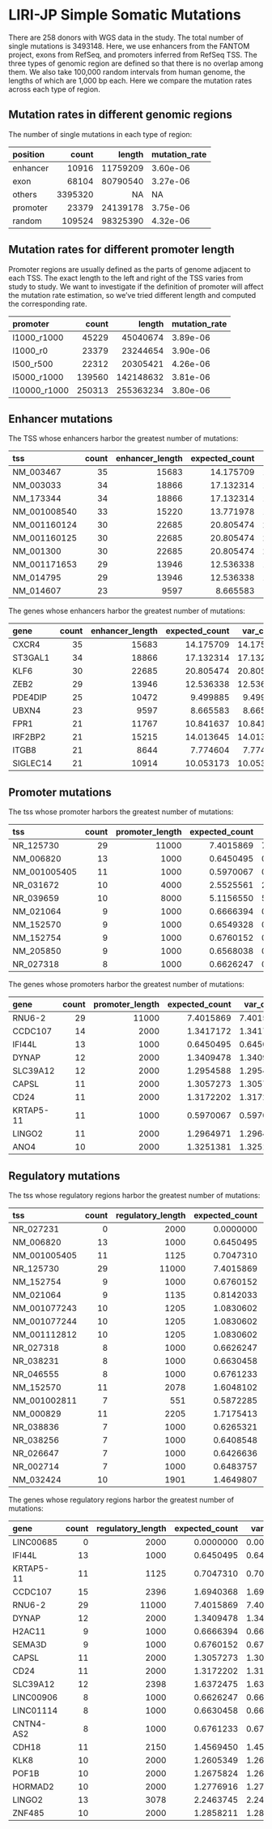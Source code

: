 LIRI-JP Simple Somatic Mutations
================

There are 258 donors with WGS data in the study. The total number of
single mutations is 3493148. Here, we use enhancers from the FANTOM
project, exons from RefSeq, and promoters inferred from RefSeq TSS. The
three types of genomic region are defined so that there is no overlap
among them. We also take 100,000 random intervals from human genome, the
lengths of which are 1,000 bp each. Here we compare the mutation rates
across each type of region.

## Mutation rates in different genomic regions

The number of single mutations in each type of region:

| position |   count |   length | mutation\_rate |
| :------- | ------: | -------: | :------------- |
| enhancer |   10916 | 11759209 | 3.60e-06       |
| exon     |   68104 | 80790540 | 3.27e-06       |
| others   | 3395320 |       NA | NA             |
| promoter |   23379 | 24139178 | 3.75e-06       |
| random   |  109524 | 98325390 | 4.32e-06       |

## Mutation rates for different promoter length

Promoter regions are usually defined as the parts of genome adjacent to
each TSS. The exact length to the left and right of the TSS varies from
study to study. We want to investigate if the definition of promoter
will affect the mutation rate estimation, so we’ve tried different
length and computed the corresponding rate.

| promoter      |  count |    length | mutation\_rate |
| :------------ | -----: | --------: | :------------- |
| l1000\_r1000  |  45229 |  45040674 | 3.89e-06       |
| l1000\_r0     |  23379 |  23244654 | 3.90e-06       |
| l500\_r500    |  22312 |  20305421 | 4.26e-06       |
| l5000\_r1000  | 139560 | 142148632 | 3.81e-06       |
| l10000\_r1000 | 250313 | 255363234 | 3.80e-06       |

## Enhancer mutations

The TSS whose enhancers harbor the greatest number of
mutations:

| tss           | count | enhancer\_length | expected\_count | var\_count |  p\_value |
| :------------ | ----: | ---------------: | --------------: | ---------: | --------: |
| NM\_003467    |    35 |            15683 |       14.175709 |  14.175650 | 0.0000009 |
| NM\_003033    |    34 |            18866 |       17.132314 |  17.132238 | 0.0001002 |
| NM\_173344    |    34 |            18866 |       17.132314 |  17.132238 | 0.0001002 |
| NM\_001008540 |    33 |            15220 |       13.771978 |  13.771920 | 0.0000031 |
| NM\_001160124 |    30 |            22685 |       20.805474 |  20.805386 | 0.0216781 |
| NM\_001160125 |    30 |            22685 |       20.805474 |  20.805386 | 0.0216781 |
| NM\_001300    |    30 |            22685 |       20.805474 |  20.805386 | 0.0216781 |
| NM\_001171653 |    29 |            13946 |       12.536338 |  12.536278 | 0.0000198 |
| NM\_014795    |    29 |            13946 |       12.536338 |  12.536278 | 0.0000198 |
| NM\_014607    |    23 |             9597 |        8.665583 |   8.665546 | 0.0000135 |

The genes whose enhancers harbor the greatest number of
mutations:

| gene     | count | enhancer\_length | expected\_count | var\_count |  p\_value |
| :------- | ----: | ---------------: | --------------: | ---------: | --------: |
| CXCR4    |    35 |            15683 |       14.175709 |  14.175650 | 0.0000009 |
| ST3GAL1  |    34 |            18866 |       17.132314 |  17.132238 | 0.0001002 |
| KLF6     |    30 |            22685 |       20.805474 |  20.805386 | 0.0216781 |
| ZEB2     |    29 |            13946 |       12.536338 |  12.536278 | 0.0000198 |
| PDE4DIP  |    25 |            10472 |        9.499885 |   9.499839 | 0.0000075 |
| UBXN4    |    23 |             9597 |        8.665583 |   8.665546 | 0.0000135 |
| FPR1     |    21 |            11767 |       10.841637 |  10.841588 | 0.0018954 |
| IRF2BP2  |    21 |            15215 |       14.013645 |  14.013584 | 0.0291051 |
| ITGB8    |    21 |             8644 |        7.774604 |   7.774575 | 0.0000220 |
| SIGLEC14 |    21 |            10914 |       10.053173 |  10.053126 | 0.0007483 |

## Promoter mutations

The tss whose promoter harbors the greatest number of
mutations:

| tss           | count | promoter\_length | expected\_count | var\_count |  p\_value |
| :------------ | ----: | ---------------: | --------------: | ---------: | --------: |
| NR\_125730    |    29 |            11000 |       7.4015869 |  7.4015677 | 0.0000000 |
| NM\_006820    |    13 |             1000 |       0.6450495 |  0.6450461 | 0.0000000 |
| NM\_001005405 |    11 |             1000 |       0.5970067 |  0.5970056 | 0.0000000 |
| NR\_031672    |    10 |             4000 |       2.5525561 |  2.5525488 | 0.0000739 |
| NR\_039659    |    10 |             8000 |       5.1156550 |  5.1156415 | 0.0159165 |
| NM\_021064    |     9 |             1000 |       0.6666394 |  0.6666380 | 0.0000000 |
| NM\_152570    |     9 |             1000 |       0.6549328 |  0.6549308 | 0.0000000 |
| NM\_152754    |     9 |             1000 |       0.6760152 |  0.6760138 | 0.0000000 |
| NM\_205850    |     9 |             1000 |       0.6568038 |  0.6568017 | 0.0000000 |
| NR\_027318    |     8 |             1000 |       0.6626247 |  0.6626223 | 0.0000000 |

The genes whose promoters harbor the greatest number of
mutations:

| gene      | count | promoter\_length | expected\_count | var\_count | p\_value |
| :-------- | ----: | ---------------: | --------------: | ---------: | -------: |
| RNU6-2    |    29 |            11000 |       7.4015869 |  7.4015677 |    0e+00 |
| CCDC107   |    14 |             2000 |       1.3417172 |  1.3417138 |    0e+00 |
| IFI44L    |    13 |             1000 |       0.6450495 |  0.6450461 |    0e+00 |
| DYNAP     |    12 |             2000 |       1.3409478 |  1.3409448 |    0e+00 |
| SLC39A12  |    12 |             2000 |       1.2954588 |  1.2954563 |    0e+00 |
| CAPSL     |    11 |             2000 |       1.3057273 |  1.3057241 |    0e+00 |
| CD24      |    11 |             2000 |       1.3172202 |  1.3172152 |    0e+00 |
| KRTAP5-11 |    11 |             1000 |       0.5970067 |  0.5970056 |    0e+00 |
| LINGO2    |    11 |             2000 |       1.2964971 |  1.2964937 |    0e+00 |
| ANO4      |    10 |             2000 |       1.3251381 |  1.3251358 |    2e-07 |

## Regulatory mutations

The tss whose regulatory regions harbor the greatest number of
mutations:

| tss           | count | regulatory\_length | expected\_count | var\_count | p\_value |
| :------------ | ----: | -----------------: | --------------: | ---------: | -------: |
| NR\_027231    |     0 |               2000 |       0.0000000 |  0.0000000 |    0e+00 |
| NM\_006820    |    13 |               1000 |       0.6450495 |  0.6450461 |    0e+00 |
| NM\_001005405 |    11 |               1125 |       0.7047310 |  0.7047287 |    0e+00 |
| NR\_125730    |    29 |              11000 |       7.4015869 |  7.4015677 |    0e+00 |
| NM\_152754    |     9 |               1000 |       0.6760152 |  0.6760138 |    0e+00 |
| NM\_021064    |     9 |               1135 |       0.8142033 |  0.8142014 |    0e+00 |
| NM\_001077243 |    10 |               1205 |       1.0830602 |  1.0830566 |    0e+00 |
| NM\_001077244 |    10 |               1205 |       1.0830602 |  1.0830566 |    0e+00 |
| NM\_001112812 |    10 |               1205 |       1.0830602 |  1.0830566 |    0e+00 |
| NR\_027318    |     8 |               1000 |       0.6626247 |  0.6626223 |    0e+00 |
| NR\_038231    |     8 |               1000 |       0.6630458 |  0.6630444 |    0e+00 |
| NR\_046555    |     8 |               1000 |       0.6761233 |  0.6761197 |    0e+00 |
| NM\_152570    |    11 |               2078 |       1.6048102 |  1.6048054 |    1e-07 |
| NM\_001002811 |     7 |                551 |       0.5872285 |  0.5872262 |    2e-07 |
| NM\_000829    |    11 |               2205 |       1.7175413 |  1.7175360 |    3e-07 |
| NR\_038836    |     7 |               1000 |       0.6265321 |  0.6265309 |    3e-07 |
| NR\_038256    |     7 |               1000 |       0.6408548 |  0.6408526 |    4e-07 |
| NR\_026647    |     7 |               1000 |       0.6426636 |  0.6426625 |    4e-07 |
| NR\_002714    |     7 |               1000 |       0.6483757 |  0.6483745 |    4e-07 |
| NM\_032424    |    10 |               1901 |       1.4649807 |  1.4649763 |    4e-07 |

The genes whose regulatory regions harbor the greatest number of
mutations:

| gene      | count | regulatory\_length | expected\_count | var\_count | p\_value |
| :-------- | ----: | -----------------: | --------------: | ---------: | -------: |
| LINC00685 |     0 |               2000 |       0.0000000 |  0.0000000 |    0e+00 |
| IFI44L    |    13 |               1000 |       0.6450495 |  0.6450461 |    0e+00 |
| KRTAP5-11 |    11 |               1125 |       0.7047310 |  0.7047287 |    0e+00 |
| CCDC107   |    15 |               2396 |       1.6940368 |  1.6940323 |    0e+00 |
| RNU6-2    |    29 |              11000 |       7.4015869 |  7.4015677 |    0e+00 |
| DYNAP     |    12 |               2000 |       1.3409478 |  1.3409448 |    0e+00 |
| H2AC11    |     9 |               1000 |       0.6666394 |  0.6666380 |    0e+00 |
| SEMA3D    |     9 |               1000 |       0.6760152 |  0.6760138 |    0e+00 |
| CAPSL     |    11 |               2000 |       1.3057273 |  1.3057241 |    0e+00 |
| CD24      |    11 |               2000 |       1.3172202 |  1.3172152 |    0e+00 |
| SLC39A12  |    12 |               2398 |       1.6372475 |  1.6372438 |    0e+00 |
| LINC00906 |     8 |               1000 |       0.6626247 |  0.6626223 |    0e+00 |
| LINC01114 |     8 |               1000 |       0.6630458 |  0.6630444 |    0e+00 |
| CNTN4-AS2 |     8 |               1000 |       0.6761233 |  0.6761197 |    0e+00 |
| CDH18     |    11 |               2150 |       1.4569450 |  1.4569384 |    1e-07 |
| KLK8      |    10 |               2000 |       1.2605349 |  1.2605324 |    1e-07 |
| POF1B     |    10 |               2000 |       1.2675824 |  1.2675788 |    1e-07 |
| HORMAD2   |    10 |               2000 |       1.2776916 |  1.2776872 |    1e-07 |
| LINGO2    |    13 |               3078 |       2.2463745 |  2.2463683 |    1e-07 |
| ZNF485    |    10 |               2000 |       1.2858211 |  1.2858178 |    1e-07 |

